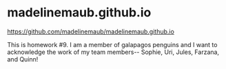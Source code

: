 # madelinemaub.github.io
https://github.com/madelinemaub/madelinemaub.github.io

This is homework #9. I am a member of galapagos penguins and I want to acknowledge the work of my team members-- Sophie, Uri, Jules, Farzana, and Quinn!
